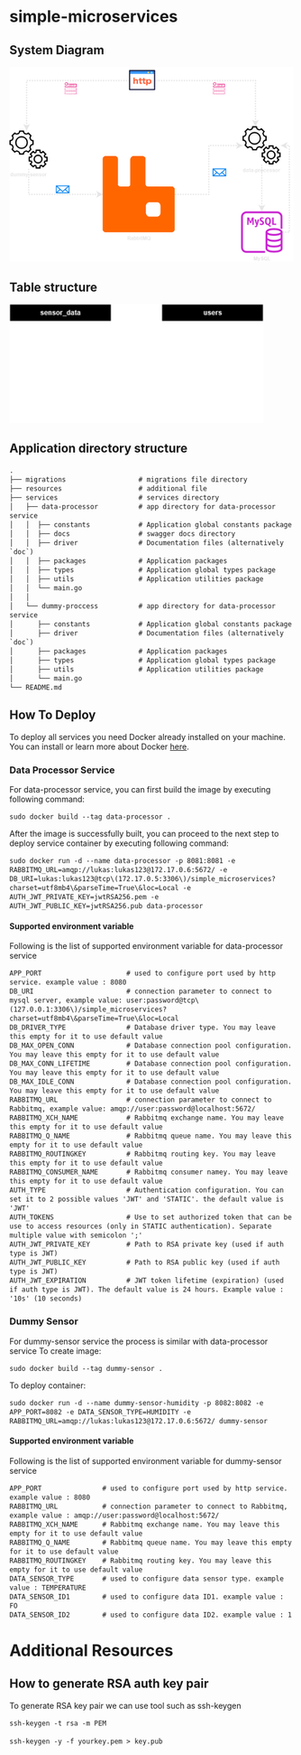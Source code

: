 # simple-microservices

## System Diagram

![System Diagram](resources/system-diagram.png "System Diagram")



## Table structure

![System Diagram](resources/tables.png "System Diagram")


## Application directory structure
    .
    ├── migrations                  # migrations file directory
    ├── resources                   # additional file
    ├── services                    # services directory
    │   ├── data-processor          # app directory for data-processor service
    │   │  ├── constants            # Application global constants package
    │   │  ├── docs                 # swagger docs directory
    │   │  ├── driver               # Documentation files (alternatively `doc`)
    │   │  ├── packages             # Application packages
    │   │  ├── types                # Application global types package
    │   │  ├── utils                # Application utilities package
    │   │  └── main.go
    │   │
    │   └── dummy-proccess          # app directory for data-processor service
    │      ├── constants            # Application global constants package
    │      ├── driver               # Documentation files (alternatively `doc`)
    │      ├── packages             # Application packages
    │      ├── types                # Application global types package
    │      ├── utils                # Application utilities package
    │      └── main.go
    └── README.md

## How To Deploy
To deploy all services you need Docker already installed on your machine. You can install or learn more about Docker [here](https://www.docker.com/).

### Data Processor Service
For data-processor service, you can first build the image by executing following command:

    sudo docker build --tag data-processor .

After the image is successfully built, you can proceed to the next step to deploy service container by executing following command:

    sudo docker run -d --name data-processor -p 8081:8081 -e RABBITMQ_URL=amqp://lukas:lukas123@172.17.0.6:5672/ -e DB_URI=lukas:lukas123@tcp\(172.17.0.5:3306\)/simple_microservices?charset=utf8mb4\&parseTime=True\&loc=Local -e AUTH_JWT_PRIVATE_KEY=jwtRSA256.pem -e AUTH_JWT_PUBLIC_KEY=jwtRSA256.pub data-processor

#### Supported environment variable
Following is the list of supported environment variable for data-processor service

    APP_PORT                     # used to configure port used by http service. example value : 8080
    DB_URI                       # connection parameter to connect to mysql server, example value: user:password@tcp\(127.0.0.1:3306\)/simple_microservices?charset=utf8mb4\&parseTime=True\&loc=Local
    DB_DRIVER_TYPE               # Database driver type. You may leave this empty for it to use default value
    DB_MAX_OPEN_CONN             # Database connection pool configuration. You may leave this empty for it to use default value
    DB_MAX_CONN_LIFETIME         # Database connection pool configuration. You may leave this empty for it to use default value
    DB_MAX_IDLE_CONN             # Database connection pool configuration. You may leave this empty for it to use default value
    RABBITMQ_URL                 # connection parameter to connect to Rabbitmq, example value: amqp://user:password@localhost:5672/
    RABBITMQ_XCH_NAME            # Rabbitmq exchange name. You may leave this empty for it to use default value
    RABBITMQ_Q_NAME              # Rabbitmq queue name. You may leave this empty for it to use default value
    RABBITMQ_ROUTINGKEY          # Rabbitmq routing key. You may leave this empty for it to use default value
    RABBITMQ_CONSUMER_NAME       # Rabbitmq consumer namey. You may leave this empty for it to use default value
    AUTH_TYPE                    # Authentication configuration. You can set it to 2 possible values 'JWT' and 'STATIC'. the default value is 'JWT'
    AUTH_TOKENS                  # Use to set authorized token that can be use to access resources (only in STATIC authentication). Separate multiple value with semicolon ';'
    AUTH_JWT_PRIVATE_KEY         # Path to RSA private key (used if auth type is JWT)
    AUTH_JWT_PUBLIC_KEY          # Path to RSA public key (used if auth type is JWT)
    AUTH_JWT_EXPIRATION          # JWT token lifetime (expiration) (used if auth type is JWT). The default value is 24 hours. Example value : '10s' (10 seconds)


### Dummy Sensor
For dummy-sensor service the process is similar with data-processor service
To create image:

    sudo docker build --tag dummy-sensor .

To deploy container:

    sudo docker run -d --name dummy-sensor-humidity -p 8082:8082 -e APP_PORT=8082 -e DATA_SENSOR_TYPE=HUMIDITY -e RABBITMQ_URL=amqp://lukas:lukas123@172.17.0.6:5672/ dummy-sensor

#### Supported environment variable
Following is the list of supported environment variable for dummy-sensor service

    APP_PORT               # used to configure port used by http service. example value : 8080
    RABBITMQ_URL           # connection parameter to connect to Rabbitmq, example value : amqp://user:password@localhost:5672/
    RABBITMQ_XCH_NAME      # Rabbitmq exchange name. You may leave this empty for it to use default value
    RABBITMQ_Q_NAME        # Rabbitmq queue name. You may leave this empty for it to use default value
    RABBITMQ_ROUTINGKEY    # Rabbitmq routing key. You may leave this empty for it to use default value
    DATA_SENSOR_TYPE       # used to configure data sensor type. example value : TEMPERATURE
    DATA_SENSOR_ID1        # used to configure data ID1. example value : FO
    DATA_SENSOR_ID2        # used to configure data ID2. example value : 1




# Additional Resources

## How to generate RSA auth key pair
To generate RSA key pair we can use tool such as ssh-keygen

    ssh-keygen -t rsa -m PEM

    ssh-keygen -y -f yourkey.pem > key.pub